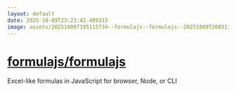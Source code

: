 ```yaml
---
layout: default
date: 2025-10-09T23:23:42.409315
image: assets/20251009T195115734--formulajs--formulajs--20251009T200313142--cropped.png
---
```


# [formulajs/formulajs](https://github.com/formulajs/formulajs)

Excel-like formulas in JavaScript for browser, Node, or CLI
